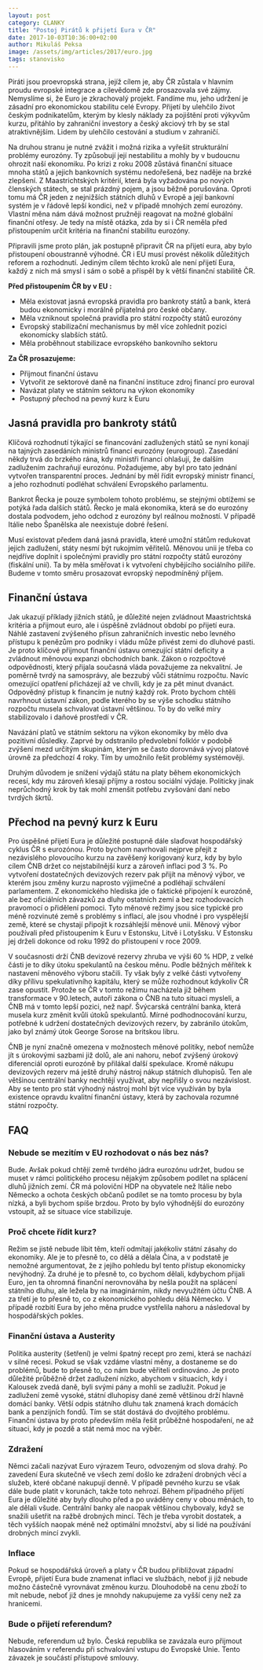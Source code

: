 ```yaml
---
layout: post
category: CLANKY
title: "Postoj Pirátů k přijetí Eura v ČR"
date: 2017-10-03T10:36:00+02:00
author: Mikuláš Peksa
image: /assets/img/articles/2017/euro.jpg
tags: stanovisko
---
```

 
Piráti jsou proevropská strana, jejíž cílem je, aby ČR zůstala v hlavním proudu evropské
integrace a cílevědomě zde prosazovala své zájmy. Nemyslíme si, že Euro je zkrachovalý
projekt. Fandíme mu, jeho udržení je zásadní pro ekonomickou stabilitu celé Evropy. Přijetí by
ulehčilo život českým podnikatelům, kterým by klesly náklady za pojištění proti výkyvům kurzu,
přitáhlo by zahraniční investory a český akciový trh by se stal atraktivnějším. Lidem by ulehčilo
cestování a studium v zahraničí.

Na druhou stranu je nutné zvážit i možná rizika a vyřešit strukturální problémy eurozóny. Ty
způsobují její nestabilitu a mohly by v budoucnu ohrozit naší ekonomiku. Po krizi z roku 2008
zůstává finanční situace mnoha států a jejich bankovních systému nedořešená, bez naděje na
brzké zlepšení. Z Maastrichtských kritérií, která byla vyžadována po nových členských státech,
se stal prázdný pojem, a jsou běžně porušována. Oproti tomu má ČR jeden z nejnižších
státních dluhů v Evropě a její bankovní systém je v řádově lepší kondici, než v případě
mnohých zemí eurozóny. Vlastní měna nám dává možnost pružněji reagovat na možné
globální finanční otřesy. Je tedy na místě otázka, zda by si i ČR neměla před přistoupením
určit kritéria na finanční stabilitu eurozóny.

Připravili jsme proto plán, jak postupně připravit ČR na přijetí eura, aby bylo přistoupení
oboustranně výhodné. ČR i EU musí provést několik důležitých reforem a rozhodnutí. Jediným
cílem těchto kroků ale není přijetí Eura, každý z nich má smysl i sám o sobě a přispěl by k
větší finanční stabilitě ČR.

**Před přistoupením ČR by v EU :**
* Měla existovat jasná evropská pravidla pro bankroty států a bank, která budou
ekonomicky i morálně přijatelná pro české občany.
* Měla vzniknout společná pravidla pro státní rozpočty států eurozóny
* Evropský stabilizační mechanismus by měl více zohlednit pozici ekonomicky slabších
států.
* Měla proběhnout stabilizace evropského bankovního sektoru

**Za ČR prosazujeme:**
* Přijmout finanční ústavu
* Vytvořit ze sektorové daně na finanční instituce zdroj financí pro euroval
* Navázat platy ve státním sektoru na výkon ekonomiky
* Postupný přechod na pevný kurz k Euru

## Jasná pravidla pro bankroty států

Klíčová rozhodnutí týkající se financování zadlužených států se nyní konají na tajných
zasedáních ministrů financí eurozóny (eurogroup). Zasedání někdy trvá do brzkého rána, kdy
ministři financí ohlašují, že dalším zadlužením zachraňují eurozónu. Požadujeme, aby byl pro
tato jednání vytvořen transparentní proces. Jednání by měl řídit evropský ministr financí, a
jeho rozhodnutí podléhat schválení Evropského parlamentu.

Bankrot Řecka je pouze symbolem tohoto problému, se stejnými obtížemi se potýká řada
dalších států. Řecko je malá ekonomika, která se do eurozóny dostala podvodem, jeho odchod
z eurozóny byl reálnou možností. V případě Itálie nebo Španělska ale neexistuje dobré řešení.

Musí existovat předem daná jasná pravidla, které umožní státům redukovat jejich zadlužení,
státy nesmí být rukojmím věřitelů. Měnovou unii je třeba co nejdříve doplnit i společnými
pravidly pro státní rozpočty států eurozóny (fiskální unií). Ta by měla směřovat i k vytvoření 
chybějícího sociálního pilíře. Budeme v tomto směru prosazovat evropský nepodmíněný
příjem.

## Finanční ústava

Jak ukazují příklady jižních států, je důležité nejen zvládnout Maastrichtská kritéria a přijmout
euro, ale i úspěšně zvládnout období po přijetí eura. Náhlé zastavení zvýšeného přísun
zahraničních investic nebo levného přístupu k penězům pro podniky i vládu může přivést zemi
do dluhové pasti. Je proto klíčové přijmout finanční ústavu omezující státní deficity a zvládnout
měnovou expanzi obchodních bank. Zákon o rozpočtové odpovědnosti, který přijala současná
vláda považujeme za nekvalitní. Je poměrně tvrdý na samosprávy, ale bezzubý vůči státnímu
rozpočtu. Navíc omezující opatření přicházejí až ve chvíli, kdy je za pět minut dvanáct.
Odpovědný přístup k financím je nutný každý rok. Proto bychom chtěli navrhnout ústavní
zákon, podle kterého by se výše schodku státního rozpočtu musela schvalovat ústavní
většinou. To by do velké míry stabilizovalo i daňové prostředí v ČR.

Navázání platů ve státním sektoru na výkon ekonomiky by mělo dva pozitivní důsledky.
Zaprvé by odstranilo předvolební folklór v podobě zvýšení mezd určitým skupinám, kterým se
často dorovnává vývoj platové úrovně za předchozí 4 roky. Tím by umožnilo řešit problémy
systémověji.

Druhým důvodem je snížení výdajů státu na platy během ekonomických recesí, kdy mu
zároveň klesají příjmy a rostou sociální výdaje. Politicky jinak neprůchodný krok by tak mohl
zmenšit potřebu zvyšování daní nebo tvrdých škrtů.

## Přechod na pevný kurz k Euru

Pro úspěšné přijetí Eura je důležité postupně dále slaďovat hospodářský cyklus ČR s
eurozónou. Proto bychom navrhovali nejprve přejít z nezávislého plovoucího kurzu na
zavěšený korigovaný kurz, kdy by bylo cílem ČNB držet co nejstabilnější kurz a zároveň inflaci
pod 3 %. Po vytvoření dostatečných devizových rezerv pak přijít na měnový výbor, ve
kterém jsou změny kurzu naprosto výjimečné a podléhají schválení parlamentem. Z
ekonomického hlediska jde o faktické připojení k eurozóně, ale bez oficiálních závazků za
dluhy ostatních zemí a bez rozhodovacích pravomocí o přidělení pomoci. Tyto měnové
režimy jsou sice typické pro méně rozvinuté země s problémy s inflací, ale jsou vhodné i pro
vyspělejší země, které se chystají připojit k rozsáhlejší měnové unii. Měnový výbor používali
před přistoupením k Euru v Estonsku, Litvě i Lotyšsku. V Estonsku jej drželi dokonce od roku
1992 do přistoupení v roce 2009.

V současnosti drží ČNB devizové rezervy zhruba ve výši 60 % HDP, z velké části je to
díky útoku spekulantů na českou měnu. Podle běžných měřítek k nastavení měnového výboru
stačili. Ty však byly z velké části vytvořeny díky přílivu spekulativního kapitálu, který se může
rozhodnout kdykoliv ČR zase opustit. Protože se ČR v tomto režimu nacházela již během
transformace v 90.letech, autoři zákona o ČNB na tuto situaci mysleli, a ČNB má v tomto lepší
pozici, než např. Švýcarská centrální banka, která musela kurz změnit kvůli útoků spekulantů.
Mírné podhodnocování kurzu, potřebné k udržení dostatečných devizových rezerv, by
zabránilo útokům, jako byl známý útok George Sorose na britskou libru.

ČNB je nyní značně omezena v možnostech měnové politiky, neboť nemůže jít s úrokovými
sazbami již dolů, ale ani nahoru, neboť zvýšený úrokový diferenciál oproti eurozóně by přilákal
další spekulace. Kromě nákupu devizových rezerv má ještě druhý nástroj nákup státních
dluhopisů. Ten ale většinou centrální banky nechtějí využívat, aby nepřišly o svou nezávislost.
Aby se tento pro stát výhodný nástroj mohl být více využíván by byla existence opravdu kvalitní
finanční ústavy, která by zachovala rozumné státní rozpočty.

## FAQ

### Nebude se mezitím v EU rozhodovat o nás bez nás?

Bude. Avšak pokud chtějí země tvrdého jádra eurozónu udržet, budou se muset v rámci
politického procesu nějakým způsobem podílet na splácení dluhů jižních zemí. ČR má
poloviční HDP na obyvatele než Itálie nebo Německo a ochota českých občanů podílet se na
tomto procesu by byla nízká, a byli bychom spíše brzdou. Proto by bylo výhodnější do
eurozóny vstoupit, až se situace více stabilizuje.

### Proč chcete řídit kurz?

Režim se jistě nebude líbit těm, kteří odmítají jakékoliv státní zásahy do ekonomiky. Ale je to
přesně to, co dělá a dělala Čína, a v podstatě je nemožné argumentovat, že z jejího pohledu
byl tento přístup ekonomicky nevýhodný. Za druhé je to přesně to, co bychom dělali,
kdybychom přijali Euro, jen ta ohromná finanční nerovnováha by nešla použít na splácení
státního dluhu, ale ležela by na imaginárním, nikdy nevyužitém účtu ČNB. A za třetí je to
přesně to, co z ekonomického pohledu dělá Německo. V případě rozbití Eura by jeho měna
prudce vystřelila nahoru a následoval by hospodářských pokles.

### Finanční ústava a Austerity

Politika austerity (šetření) je velmi špatný recept pro zemi, která se nachází v silné
recesi. Pokud se však vzdáme vlastní měny, a dostaneme se do problémů, bude to přesně
to, co nám bude věřiteli ordinováno. Je proto důležité průběžně držet zadlužení nízko,
abychom v situacích, kdy i Kalousek zvedá daně, byli svými pány a mohli se zadlužit. Pokud
je zadlužení země vysoké, státní dluhopisy dané země většinou drží hlavně domácí banky.
Větší odpis státního dluhu tak znamená krach domácích bank a penzijních fondů. Tím se stát
dostává do dvojitého problému. Finanční ústava by proto především měla řešit průběžné
hospodaření, ne až situaci, kdy je pozdě a stát nemá moc na výběr.

### Zdražení

Němci začali nazývat Euro výrazem Teuro, odvozeným od slova drahý. Po zavedení Eura
skutečně ve všech zemí došlo ke zdražení drobných věcí a služeb, které občané nakupují
denně. V případě pevného kurzu se však dále bude platit v korunách, takže toto nehrozí.
Během případného přijetí Eura je důležité aby byly dlouho před a po uváděny ceny v obou
měnách, to ale dělali všude. Centrální banky ale naopak většinou chybovaly, když se snažili
ušetřit na ražbě drobných mincí. Těch je třeba vyrobit dostatek, a těch vyšších naopak méně
než optimální množství, aby si lidé na používání drobných mincí zvykli.

### Inflace

Pokud se hospodářská úroveň a platy v ČR budou přibližovat západní Evropě, přijetí Eura
bude znamenat inflaci ve službách, neboť ji již nebude možno částečně vyrovnávat změnou
kurzu. Dlouhodobě na cenu zboží to mít nebude, neboť již dnes je mnohdy nakupujeme za
vyšší ceny než za hranicemi.

### Bude o přijetí referendum?

Nebude, referendum už bylo. Česká republika se zavázala euro přijmout hlasováním
v referendu při schvalování vstupu do Evropské Unie. Tento závazek je součástí přístupové
smlouvy.
